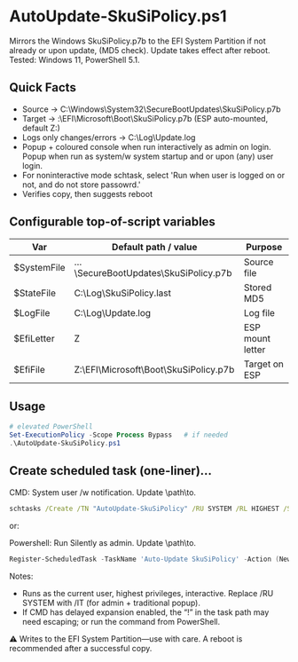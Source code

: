 # AutoUpdate-SkuSiPolicy.ps1

Mirrors the Windows SkuSiPolicy.p7b to the EFI System Partition if not already or upon update, (MD5 check). Update takes effect after reboot.
Tested: Windows 11, PowerShell 5.1.

## Quick Facts
- Source → C:\Windows\System32\SecureBootUpdates\SkuSiPolicy.p7b
- Target → <ESP>:\EFI\Microsoft\Boot\SkuSiPolicy.p7b (ESP auto-mounted, default Z:)
- Logs only changes/errors → C:\Log\Update.log
- Popup + coloured console when run interactively as admin on login. Popup when run as system/w system startup and or upon (any) user login.
- For noninteractive mode schtask, select 'Run when user is logged on or not, and do not store passowrd.'
- Verifies copy, then suggests reboot

## Configurable top-of-script variables

| Var           | Default path / value                          | Purpose           |
|---------------|-----------------------------------------------|-------------------|
| $SystemFile   | …\SecureBootUpdates\SkuSiPolicy.p7b           | Source file       |
| $StateFile    | C:\Log\SkuSiPolicy.last                       | Stored MD5        |
| $LogFile      | C:\Log\Update.log                             | Log file          |
| $EfiLetter    | Z                                             | ESP mount letter  |
| $EfiFile      | Z:\EFI\Microsoft\Boot\SkuSiPolicy.p7b         | Target on ESP     |

## Usage
```powershell
# elevated PowerShell
Set-ExecutionPolicy -Scope Process Bypass   # if needed
.\AutoUpdate-SkuSiPolicy.ps1
```

## Create scheduled task (one-liner)...
CMD: System user /w notification. Update \path\to\.

```cmd
schtasks /Create /TN "AutoUpdate-SkuSiPolicy" /RU SYSTEM /RL HIGHEST /SC ONSTART /TR "powershell.exe -NoProfile -ExecutionPolicy Bypass -File \"C:\path\to\AutoUpdate-SkuSiPolicy.ps1\"" /F
```
or:

Powershell: Run Silently as admin. Update \path\to\.

```ps1
Register-ScheduledTask -TaskName 'Auto-Update SkuSiPolicy' -Action (New-ScheduledTaskAction -Execute 'powershell.exe' -Argument '-NoProfile -ExecutionPolicy Bypass -File "C:\path\to\SkuSiPolicy-Updater.ps1"') -Trigger (New-ScheduledTaskTrigger -AtLogOn) -Principal (New-ScheduledTaskPrincipal -UserId "$env:USERDOMAIN\$env:USERNAME" -LogonType S4U -RunLevel Highest) -Force
```

Notes:
- Runs as the current user, highest privileges, interactive. Replace /RU SYSTEM with /IT (for admin + traditional popup).
- If CMD has delayed expansion enabled, the “!” in the task path may need escaping; or run the command from PowerShell.

⚠️ Writes to the EFI System Partition—use with care. A reboot is recommended after a successful copy.
